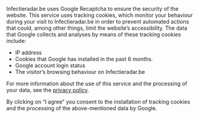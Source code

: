 Infectieradar.be uses Google Recaptcha to ensure the security of the website.
This service uses tracking cookies, which monitor your behaviour during your visit to Infectieradar.be in order to prevent automated actions that could, among other things, limit the website’s accessibility. The data that Google collects and analyses by means of these tracking cookies include:

* IP address
* Cookies that Google has installed in the past 6 months.
* Google account login status
* The visitor’s browsing behaviour on Infectieradar.be

For more information about the use of this service and the processing of your data, see the [privacy policy](https://sensor.infectieradar.be/privacy).

By clicking on “I agree” you consent to the installation of tracking cookies and the processing of the above-mentioned data by Google.
